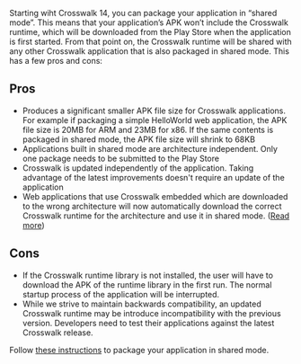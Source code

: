 Starting wiht Crosswalk 14, you can package your application in “shared mode”. This means that your application’s APK won’t include the Crosswalk runtime, which will be downloaded from the Play Store when the application is first started. From that point on, the Crosswalk runtime will be shared with any other Crosswalk application that is also packaged in shared mode. This has a few pros and cons:

## Pros

* Produces a significant smaller APK file size for Crosswalk applications. For example if packaging a simple HelloWorld web application, the APK file size is 20MB for ARM and 23MB for x86. If the same contents is packaged in shared mode, the APK file size will shrink to 68KB
* Applications built in shared mode are architecture independent. Only one package needs to be submitted to the Play Store
* Crosswalk is updated independently of the application. Taking advantage of the latest improvements doesn't require an update of the application
* Web applications that use Crosswalk embedded which are downloaded to the wrong architecture will now automatically download the correct Crosswalk runtime for the architecture and use it in shared mode. ([Read more](/documentation/shared_mode.html#Architecture-Independence))

## Cons

* If the Crosswalk runtime library is not installed, the user will have to download the APK of the runtime library in the first run. The normal startup process of the application will be interrupted.
* While we strive to maintain backwards compatibility, an updated Crosswalk runtime may be introduce incompatibility with the previous version. Developers need to test their applications against the latest Crosswalk release.

Follow [these instructions](/documentation/shared_mode.html) to package your application in shared mode.
